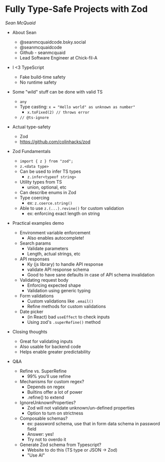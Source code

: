 # Fully Type-Safe Projects with Zod
*Sean McQuaid*

* About Sean
  * @seanmcquaidcode.bsky.social
  * @seanmcquaidcode
  * Github - seanmcquaid
  * Lead Software Engineer at Chick-fil-A

* I <3 TypeScript
  * Fake build-time safety
  * No runtime safety
* Some "wild" stuff can be done with valid TS
  * `any`
  * Type casting: `x = "Hello world" as unknown as number"`
    * `x.toFixed(2) // throws error`
  * `// @ts-ignore`
* Actual type-safety
  * Zod
  * https://github.com/colinhacks/zod 
* Zod Fundamentals
  * `import { z } from "zod";`
  * `z.<data type>`
  * Can be used to infer TS types
    * `z.infer<typeof string>`
  * Utility types from TS
    * union, optional, etc
  * Can describe enums in Zod
  * Type coercing
    * ex: `z.coerce.string()`
  * Able to use `z.(...).revine()` for custom validation
    * ex: enforcing exact length on string
* Practical examples demo
  * Environment variable enforcement
    * Also enables autocomplete!
  * Search params
    * Validate parameters
    * Length, actual strings, etc
  * API responses
    * Ky (js library) to handle API response
    * validate API response schema
    * Good to have sane defaults in case of API schema invalidation
  * Validating request body
    * Enforcing expected shape
    * Validation using generic typing
  * Form validations  
    * Custom validations like `.email()`
    * Refine methods for custom validations
  * Date picker
    * (in React) bad `useEffect` to check inputs
    * Using zod's `.superRefine()` method
* Closing thoughts
  * Great for validating inputs
  * Also usable for backend code
  * Helps enable greater predictability
* Q&A
  * Refine vs. SuperRefine
    * 99% you'll use refine
  * Mechanisms for custom regex?
    * Depends on regex
    * Builtins offer a lot of power
    * .refine() to extend
  * IgnoreUnknownProperties?
    * Zod will not validate unknown/un-defined properties
    * Option to turn on strictness
  * Composable schemas?
    * ex: password schema, use that in form data schema in password field
    * Answer: yes!
    * Try not to overdo it
  * Generate Zod schema from Typescript?
    * Website to do this (TS type or JSON -> Zod)
    * "Use AI"